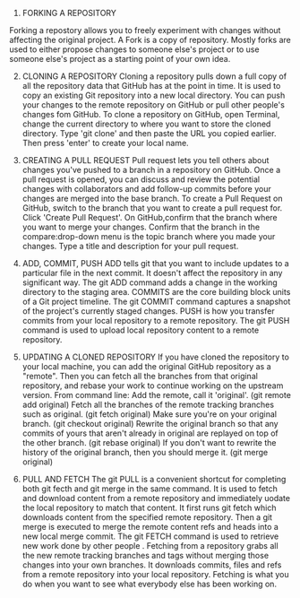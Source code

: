1. FORKING A REPOSITORY

Forking a repostory allows you to freely experiment with changes without affecting the original project.
A Fork is a copy of repository.
Mostly forks are used to either propose changes to someone else's project or to use someone else's project as a starting point of your own idea.



2. CLONING A REPOSITORY
Cloning a repository pulls down a full copy of all the repository data that GitHub has at the point in time. It is used to copy an existing Git repository into a new local directory. You can push your changes to the remote repository on GitHub or pull other people's changes fom GitHub.
To clone a repository on GitHub, open Terminal, change the current directory to where you want to store the cloned directory. Type 'git clone' and then paste the URL you copied earlier. Then press 'enter' to create your local name.



3. CREATING A PULL REQUEST
Pull request lets you tell others about changes you've pushed to a branch in a repository on GitHub.
Once a pull request is opened, you can discuss and review the potential changes with collaborators and add follow-up commits before your changes are merged into the base branch.
To create a Pull Request on GitHub, switch to the branch that you want to create a pull request for. Click 'Create Pull Request'.
On GitHub,confirm that the branch where you want to merge your changes.
Confirm that the branch in the compare:drop-down menu is the topic branch where you made your changes.
Type a title and description for your pull request.



4. ADD, COMMIT, PUSH
ADD tells git that you want to include updates to a particular file in the next commit. It doesn't affect the repository in any significant way.
The git ADD command adds a change in the working directory to the staging area.
COMMITS are the core building block units of a Git project timeline.
The git COMMIT command captures a snapshot of the project's currently staged changes. 
PUSH is how you transfer commits from your local repository to a remote repository.
The git PUSH command is used to upload local repository content to a remote repository.



5. UPDATING A CLONED REPOSITORY
If you have cloned the repository to your local machine, you can add the original GitHub repository as a "remote". Then you can fetch all the branches from that original repository, and rebase your work to continue working on the upstream version.
From command line:
Add the remote, call it 'original'. (git remote add original)
Fetch all the branches of the remote tracking branches such as original. (git fetch original)
Make sure you're on your original branch. (git checkout original)
Rewrite the original branch so that any commits of yours that aren't already in original are replayed on top of the other branch. (git rebase original)
If you don't want to rewrite the history of the original branch, then you should merge it. (git merge original)



6. PULL AND FETCH
The git PULL is a convenient shortcut for completing both git fecth and git merge in the same command.
It is used to fetch and download content from a remote repository and immediately uodate the local repository to match that content.
It first runs git fetch which downloads content from the specified remote repository. Then a git merge is executed to merge the remote content refs and heads into a new local merge commit.
The git FETCH command is used to retrieve new work done by other people .
Fetching from a repository grabs all the new remote tracking branches and tags without merging those changes into your own branches.
It downloads commits, files and refs from a remote repository into your local repository.
Fetching is what you do when you want to see what everybody else has been working on.